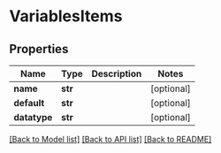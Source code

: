 # VariablesItems

## Properties
Name | Type | Description | Notes
------------ | ------------- | ------------- | -------------
**name** | **str** |  | [optional] 
**default** | **str** |  | [optional] 
**datatype** | **str** |  | [optional] 

[[Back to Model list]](../README.md#documentation-for-models) [[Back to API list]](../README.md#documentation-for-api-endpoints) [[Back to README]](../README.md)


